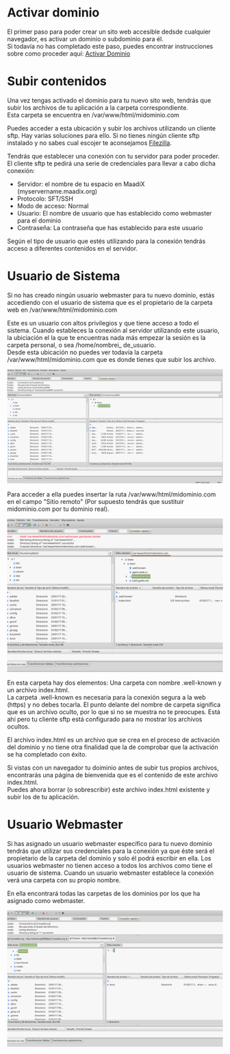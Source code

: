 # Activar dominio
El primer paso para poder crear un sito web accesible dedsde cualquier navegador, es activar un dominio o subdominio para él.  
Si todavía no has completado este paso, puedes encontrar instrucciones sobre como proceder aquí: [Activar Dominio](dominios.md)

# Subir contenidos

Una vez tengas activado el dominio para tu nuevo sito web, tendrás que subir los archivos de tu aplicación a la carpeta correspondiente.  
Esta carpeta se encuentra en /var/www/html/midominio.com   

Puedes acceder a esta ubicación y subir los archivos utilizando  un cliente sftp. Hay varias soluciones para ello. Si no tienes ningún cliente sftp instalado y no sabes cual escojer te aconsejamos [Filezilla](https://filezilla-project.org/).  
 
Tendrás que establecer una conexión con tu servidor para poder proceder. El cliente sftp te pedirá una serie de credenciales para llevar a cabo dicha conexión:  

* Servidor: el nombre de tu espacio en MaadiX (myservername.maadix.org)  
* Protocolo: SFT/SSH  
* Modo de acceso: Normal  
* Usuario: El nombre de usuario que has establecido como webmaster para el dominio  
* Contraseña: La contraseña que has establecido para este usuario

Según el tipo de usuario que estés utilizando para la conexión tendrás acceso a diferentes contenidos en el servidor.  

# Usuario de Sistema 
Si no has creado ningún usuario webmaster para tu nuevo dominio, estás accediendo con el usuario de sistema que es el propietario de la carpeta web en /var/www/html/midominio.com  

Este es un usuario con altos privilegios y que tiene acceso a todo el sistema. Cuando estableces la conexión al servidor utilizando este usuario, la ubiciación el la que te encuentras nada más empezar la sesión es la carpeta personal, o sea /home/nombrei_ de_usuario.  
Desde esta ubicación no puedes ver todavía la carpeta /var/www/html/midominio.com que es donde tienes que subir los archivo.  


![Screenshot](img/sftp-home.png)

Para acceder a ella puedes insertar la ruta /var/www/html/midominio.com en el campo "Sitio remoto"  (Por supuesto tendrás que sustituir midominio.com por tu dominio real).

 

![Screenshot](img/sftp-midominio.png)


En esta carpeta hay dos elementos: Una carpeta con nombre .well-known y un archivo index.html.  
La carpeta .well-known es necesaria para la conexión segura a la web (https) y no debes tocarla. El punto delante del nombre de carpeta significa que es un archivo oculto, por lo que si no se muestra no te preocupes. Está ahí pero tu cliente sftp está configurado para no mostrar los archivos ocultos.  

El archivo index.html es un archivo que se crea en el proceso de activación del dominio y no tiene otra finalidad que la de comprobar que la activación se ha completado con éxito. 
 
Si vistas con un navegador tu doiminio antes de subir tus propios archivos, encontrarás una página de bienvenida que es el contenido de este archivo index.html.  
Puedes ahora borrar (o sobrescribir) este archivo index.html existente y  subir los de tu aplicación.  

# Usuario Webmaster  

Si has asignado un usuario webmaster específico para tu nuevo dominio tendrás que utilizar sus credenciales para la conexión ya que éste será el propietario de la carpeta del dominio y solo él podrá escribir en ella.
Los usuarios webmaster no tienen acceso a todos los archivos como tiene el usuario de sistema. Cuando un usuario webmaster establece la conexión verá una carpeta con su propio nombre.  


En ella encontrará todas las carpetas de los dominios por los que ha asignado como webmaster.  

![Screenshot](img/sftp-anna.png)
  


